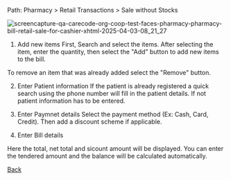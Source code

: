Path: Pharmacy > Retail Transactions > Sale without Stocks

![screencapture-qa-carecode-org-coop-test-faces-pharmacy-pharmacy-bill-retail-sale-for-cashier-xhtml-2025-04-03-08_21_27](https://github.com/user-attachments/assets/8619d393-cee9-4ed1-bbaa-e826ba65fe4f)

1. Add new items
First, Search and select the items. After selecting the item, enter the quantity, then select the "Add" button to add new items to the bill.

To remove an item that was already added select the "Remove" button.

2. Enter Patient information
If the patient is already registered a quick search using the phone number will fill in the patient details. If not patient information has to be entered.

3. Enter Paymnet details
Select the payment method (Ex: Cash, Card, Credit). Then add a discount scheme if applicable.

4. Enter Bill details

Here the total, net total and sicount amount will be displayed. You can enter the tendered amount and the balance will be calculated automatically.

[Back](https://github.com/hmislk/hmis/wiki/Pharmacy-Sale)